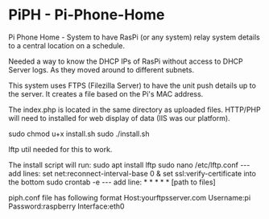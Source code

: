 # PiPH - Pi-Phone-Home
Pi Phone Home - System to have RasPi (or any system) relay system details to a central location on a schedule.

Needed a way to know the DHCP IPs of RasPi without access to DHCP Server logs. As they moved around to different subnets. 

This system uses FTPS (Filezilla Server) to have the unit push details up to the server. It creates a file based on the Pi's MAC address.

The index.php is located in the same directory as uploaded files. HTTP/PHP will need to installed for web display of data (IIS was our platform). 

sudo chmod u+x install.sh
sudo ./install.sh 

lftp util needed for this to work.

The install script will run:
sudo apt install lftp
sudo nano /etc/lftp.conf --- add lines: set net:reconnect-interval-base 0 & set ssl:verify-certificate into the bottom
sudo crontab -e --- add line:  * * * * * [path to files]


piph.conf file has following format
Host:yourftpsserver.com
Username:pi
Password:raspberry
Interface:eth0
